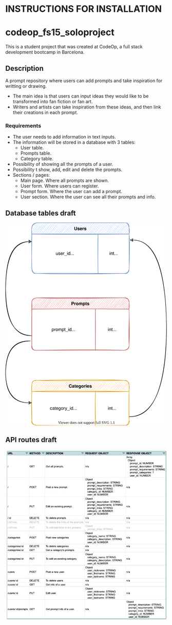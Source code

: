 # INSTRUCTIONS FOR INSTALLATION

# codeop_fs15_soloproject
This is a student project that was created at CodeOp, a full stack development bootcamp in Barcelona.

## Description
A prompt repository where users can add prompts and take inspiration for writting or drawing.

- The main idea is that users can input ideas they would like to be transformed into fan fiction or fan art.
- Writers and artists can take inspiration from these ideas, and then link their creations in each prompt.

### Requirements

- The user needs to add information in text inputs.
- The information will be stored in a database with 3 tables:
    - User table.
    - Prompts table.
    - Category table.
- Possibility of showing all the prompts of a user.
- Possibility t show, add, edit and delete the prompts.
- Sections / pages:
    - Main page. Where all prompts are shown.
    - User form. Where users can register.
    - Prompt form. Where the user can add a prompt.
    - User section. Where the user can see all their prompts and info.

## Database tables draft

![Database tables draft](img/database_draft.svg)

## API routes draft
![API routes draft](img/api_routes_draft.png)